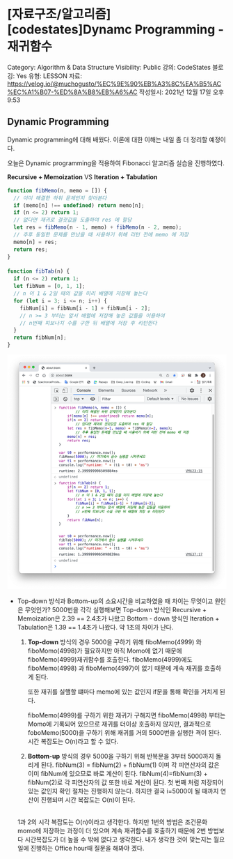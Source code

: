 # [자료구조/알고리즘][codestates]Dynamc Programming - 재귀함수

Category: Algorithm & Data Structure
Visibility: Public
강의: CodeStates
블로깅: Yes
유형: LESSON
자료: https://velog.io/@muchogusto/%EC%9E%90%EB%A3%8C%EA%B5%AC%EC%A1%B07-%ED%8A%B8%EB%A6%AC
작성일시: 2021년 12월 17일 오후 9:53

## Dynamic Programming

Dynamic programming에 대해 배웠다. 이론에 대한 이해는 내일 좀 더 정리할 예정이다.

오늘은 Dynamic programming을 적용하여 Fibonacci 알고리즘 실습을 진행하였다.

**Recursive + Memoization** VS **Iteration + Tabulation**

```jsx
function fibMemo(n, memo = []) {
  // 이미 해결한 하위 문제인지 찾아본다
  if (memo[n] !== undefined) return memo[n];
  if (n <= 2) return 1;
  // 없다면 재귀로 결괏값을 도출하여 res 에 할당
  let res = fibMemo(n - 1, memo) + fibMemo(n - 2, memo);
  // 추후 동일한 문제를 만났을 때 사용하기 위해 리턴 전에 memo 에 저장
  memo[n] = res;
  return res;
}

function fibTab(n) {
  if (n <= 2) return 1;
  let fibNum = [0, 1, 1];
  // n 이 1 & 2일 때의 값을 미리 배열에 저장해 놓는다
  for (let i = 3; i <= n; i++) {
    fibNum[i] = fibNum[i - 1] + fibNum[i - 2];
    // n >= 3 부터는 앞서 배열에 저장해 놓은 값들을 이용하여
    // n번째 피보나치 수를 구한 뒤 배열에 저장 후 리턴한다
  }
  return fibNum[n];
}
```

![Untitled](./imgs/1.png)

- Top-down 방식과 Bottom-up의 소요시간을 비교하였을 때 차이는 무엇이고 원인은 무엇인가?
  5000번을 각각 실행해보면 Top-down 방식인 Recursive + Memoization은 2.39 == 2.4초가 나왔고 Bottom - down 방식인 Iteration + Tabulation은 1.39 == 1.4초가 나왔다. 약 1초의 차이가 난다.</br>

  1. **Top-down** 방식의 경우 5000을 구하기 위해 fiboMemo(4999) 와 fiboMomo(4998)가 필요하지만 아직 Momo에 없기 때문에 fiboMemo(4999)재귀함수를 호출한다. fiboMemo(4999)에도 fiboMemo(4998) 과 fiboMemo(4997)이 없기 때문에 계속 재귀를 호출하게 된다.

     또한 재귀를 실핼할 떄마다 memo에 있는 값인지 if문을 통해 확인을 거치게 된다.

     fiboMemo(4999)를 구하기 위한 재귀가 구해지면 fiboMemo(4998) 부터는 Momo에 기록되어 있으므로 재귀를 더이상 호출하지 않지만, 결과적으로 foboMemo(5000)을 구하기 위해 재귀를 거의 5000번을 실행한 격이 된다. 시간 복잡도는 O(n)라고 할 수 있다.

  1. **Bottom-up** 방식의 경우 5000을 구하기 위해 반복문을 3부터 5000까지 돌리게 된다. fibNum(3) = fibNum(2) + fibNum(1) 이며 각 피연산자의 값은 이미 fibNum에 있으므로 바로 계산이 된다. fibNum(4)=fibNum(3) + fibNum(2)로 각 피연산자의 값 또한 바로 계산이 된다. 첫 번째 처럼 저장되어있는 값인지 확인 절차는 진행하지 않는다. 하지만 결국 i=5000이 될 때까지 연산이 진행되며 시간 복잡도는 O(n)이 된다.</br>

  </br>
  1과 2의 시각 복잡도는 O(n)이라고 생각한다. 하지만 1번의 방법은 조건문화 momo에 저장하는 과정이 더 있으며 계속 재귀함수를 호출하기 때문에 2번 방법보다 시간복잡도가 더 높을 수 밖에 없다고 생각한다. 내가 생각한 것이 맞는지는 월요일에 진행하는 Office hour때 질문을 해봐야 겠다.
